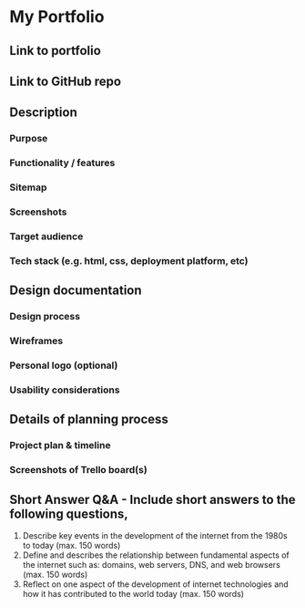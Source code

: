 # My Portfolio
## Link to portfolio
## Link to GitHub repo
## Description
### Purpose
### Functionality / features
### Sitemap
### Screenshots
### Target audience
### Tech stack (e.g. html, css, deployment platform, etc)
## Design documentation
### Design process
### Wireframes
### Personal logo (optional)
### Usability considerations
## Details of planning process
### Project plan & timeline
### Screenshots of Trello board(s)
## Short Answer Q&A - Include short answers to the following questions,
1. Describe key events in the development of the internet from the 1980s to today (max. 150 words)
2.  Define and describes the relationship between fundamental aspects of the internet such as: domains, web servers, DNS, and web browsers (max. 150 words)
3.  Reflect on one aspect of the development of internet technologies and how it has contributed to the world today (max. 150 words)
